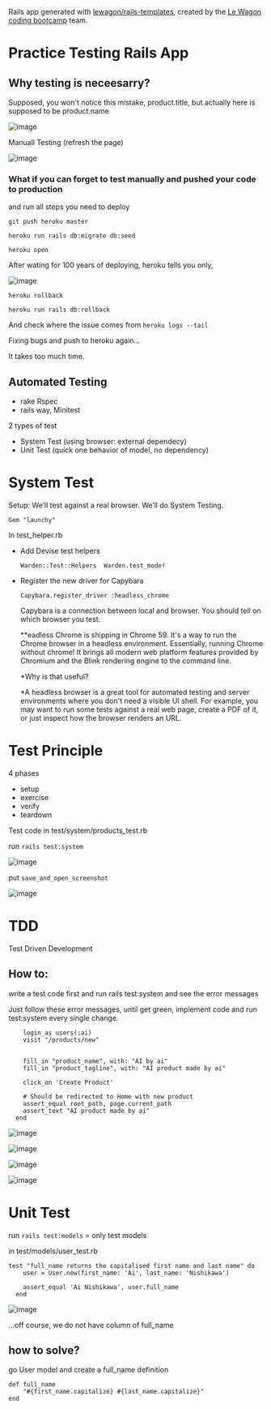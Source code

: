 Rails app generated with [lewagon/rails-templates](https://github.com/lewagon/rails-templates), created by the [Le Wagon coding bootcamp](https://www.lewagon.com) team.

# Practice Testing Rails App

## Why testing is neceesarry?

Supposed, you won't notice this mistake, product.title, but actually here is supposed to be product.name

![image](https://user-images.githubusercontent.com/60405643/123553959-27e37000-d77e-11eb-96cd-a0be2bd59966.png)

Manuall Testing (refresh the page)

![image](https://user-images.githubusercontent.com/60405643/123554007-637e3a00-d77e-11eb-8483-a0d9b590a9a3.png)

### What if you can forget to test manually and pushed your code to production
and run all steps you need to deploy

`git push heroku master`

`heroku run rails db:migrate db:seed`

`heroku open`

After wating for 100 years of deploying, heroku tells you only, 

![image](https://user-images.githubusercontent.com/60405643/123554296-9a088480-d77f-11eb-982e-55a38e0cbe07.png)

`heroku rollback`

`heroku run rails db:rollback`

And check where the issue comes from
`heroku logs --tail`

Fixing bugs and push to heroku again...

It takes too much time.

## Automated Testing

- rake Rspec
- rails way, Minitest

2 types of test 

- System Test (using browser: external dependecy)
- Unit Test (quick one behavior of model, no dependency)

# System Test

Setup:
We’ll test against a real browser. We’ll do System Testing.

`Gem "launchy"`

In test_helper.rb

- Add Devise test helpers

  ```Warden::Test::Helpers  Warden.test_mode!```

- Register the new driver for Capybara
  
  ```Capybara.register_driver :headless_chrome```
  
  Capybara is a connection between local and browser.
  You should tell on which browser you test.

  **eadless Chrome is shipping in Chrome 59. It's a way to run the Chrome browser in a headless environment. Essentially, running Chrome without chrome! It brings all modern web platform features provided by Chromium and the Blink rendering engine to the command line.

  *Why is that useful?

  *A headless browser is a great tool for automated testing and server environments where you don't need a visible UI shell. For example, you may want to run some tests against a real web page, create a PDF of it, or just inspect how the browser renders an URL.

# Test Principle

4 phases

- setup
- exercise
- verify
- teardown

Test code in test/system/products_test.rb

run  `rails test:system`

![image](https://user-images.githubusercontent.com/60405643/123554781-fb315780-d781-11eb-94a1-ece287b98b0f.png)

put `save_and_open_screenshot`

![image](https://user-images.githubusercontent.com/60405643/123554799-18febc80-d782-11eb-9f83-cd6007eeee82.png)


# TDD
Test Driven Development

## How to: 
write a test code first and run rails test:system and see the error messages

Just follow these error messages, until get green, implement code and run test:system every single change.

  ```test "lets a signed in user create a new product" do
      login_as users(:ai)
      visit "/products/new"


      fill_in "product_name", with: "AI by ai"
      fill_in "product_tagline", with: "AI product made by ai"

      click_on 'Create Product'

      # Should be redirected to Home with new product
      assert_equal root_path, page.current_path
      assert_text "AI product made by ai"
    end
  ```
 
 ![image](https://user-images.githubusercontent.com/60405643/123554944-e903e900-d782-11eb-8656-19f3f6829e8d.png)
  
 ![image](https://user-images.githubusercontent.com/60405643/123554990-2f594800-d783-11eb-8a6b-eb1cbf2554fe.png)
 
 ![image](https://user-images.githubusercontent.com/60405643/123554991-308a7500-d783-11eb-8b79-46fd8b31e287.png)

 ![image](https://user-images.githubusercontent.com/60405643/123554994-32eccf00-d783-11eb-829e-2b5bb5e6adaf.png)


# Unit Test
run `rails test:models` = only test models

in test/models/user_test.rb

```
test "full_name returns the capitalised first name and last name" do
    user = User.new(first_name: 'Ai', last_name: 'Nishikawa')
    
    assert_equal 'Ai Nishikawa', user.full_name
  end
```

![image](https://user-images.githubusercontent.com/60405643/123555036-7c3d1e80-d783-11eb-8b30-4046bdf33519.png)

...off course, we do not have column of full_name

## how to solve?

go User model and create a full_name definition

```
def full_name
    "#{first_name.capitalize} #{last_name.capitalize}"
end
```

